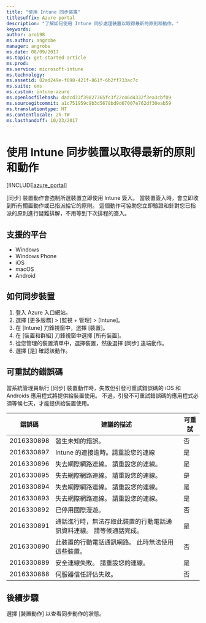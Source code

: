 ```yaml
---
title: "使用 Intune 同步裝置"
titlesuffix: Azure portal
description: "了解如何使用 Intune 同步處理裝置以取得最新的原則和動作。"
keywords: 
author: arob98
ms.author: angrobe
manager: angrobe
ms.date: 08/09/2017
ms.topic: get-started-article
ms.prod: 
ms.service: microsoft-intune
ms.technology: 
ms.assetid: 02ad249e-f098-421f-861f-6b2ff733ac7c
ms.suite: ems
ms.custom: intune-azure
ms.openlocfilehash: dadcd33f39827365fc3f22c46d4332f3ea3cbf09
ms.sourcegitcommit: a1c751959c9b3d5678bd9d67007e762df30eab59
ms.translationtype: HT
ms.contentlocale: zh-TW
ms.lasthandoff: 10/23/2017
---
```

# <a name="sync-devices-with-intune-to-get-the-latest-policies-and-actions"></a>使用 Intune 同步裝置以取得最新的原則和動作


[!INCLUDE[azure_portal](./includes/azure_portal.md)]

[同步] 裝置動作會強制所選裝置立即使用 Intune 簽入。 當裝置簽入時，會立即收到所有擱置動作或已指派給它的原則。  這個動作可協助您立即驗證和針對您已指派的原則進行疑難排解，不用等到下次排程的簽入。

## <a name="supported-platforms"></a>支援的平台

- Windows
- Windows Phone
- iOS
- macOS
- Android

## <a name="how-to-sync-a-device"></a>如何同步裝置

1. 登入 Azure 入口網站。
2. 選擇 [更多服務]  >  [監視 + 管理]  >  [Intune]。
3. 在 [Intune] 刀鋒視窗中，選擇 [裝置]。
4. 在 [裝置和群組] 刀鋒視窗中選擇 [所有裝置]。
5. 從您管理的裝置清單中，選擇裝置，然後選擇 [同步] 遠端動作。
7. 選擇 [是] 確認該動作。


## <a name="retriable-error-codes"></a>可重試的錯誤碼

當系統管理員執行 [同步] 裝置動作時，失敗但引發可重試錯誤碼的 iOS 和 Androids 應用程式將提供給裝置使用。 不過，引發不可重試錯誤碼的應用程式必須等候七天，才能提供給裝置使用。


| 錯誤碼  | 建議的描述                                                                                                                  | 可重試 |
|-------------|----------------------------------------------------------------------------------------------------------------------------------------|-----------|
| 2016330898 | 發生未知的錯誤。                                                                                                             | 否        |
| 2016330897 | Intune 的連接逾時。請重設您的連線                                                                             | 是       |
| 2016330896 | 失去網際網路連線。 請重設您的連線。                                                                            | 是       |
| 2016330895 | 失去網際網路連線。 請重設您的連線。                                                                            | 是       |
| 2016330894 | 失去網際網路連線。 請重設您的連線。                                                                            | 是       |
| 2016330893 | 失去網際網路連線。 請重設您的連線。                                                                            | 是       |
| 2016330892 | 已停用國際漫遊。                                                                                                     | 否        |
| 2016330891 | 通話進行時，無法存取此裝置的行動電話通訊資料連線。 請等候通話完成。 | 是       |
| 2016330890 | 此裝置的行動電話通訊網路。 此時無法使用這些裝置。                                                   | 否        |
| 2016330889 | 安全連線失敗。 請重設您的連線。                                                                                   | 是       |
| 2016330888 | 伺服器信任評估失敗。                                                                                                | 否        |

## <a name="next-steps"></a>後續步驟

選擇 [裝置動作] 以查看同步動作的狀態。 

